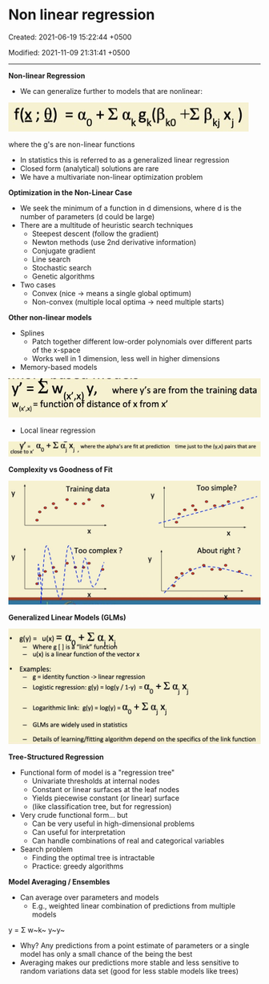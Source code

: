 # Non linear regression

Created: 2021-06-19 15:22:44 +0500

Modified: 2021-11-09 21:31:41 +0500

---

**Non-linear Regression**
-   We can generalize further to models that are nonlinear:

![](media/Non-linear-regression-image1.jpg)



where the g's are non-linear functions
-   In statistics this is referred to as a generalized linear regression
-   Closed form (analytical) solutions are rare
-   We have a multivariate non-linear optimization problem



**Optimization in the Non-Linear Case**
-   We seek the minimum of a function in d dimensions, where d is the number of parameters (d could be large)
-   There are a multitude of heuristic search techniques
    -   Steepest descent (follow the gradient)
    -   Newton methods (use 2nd derivative information)
    -   Conjugate gradient
    -   Line search
    -   Stochastic search
    -   Genetic algorithms
-   Two cases
    -   Convex (nice -> means a single global optimum)
    -   Non-convex (multiple local optima -> need multiple starts)



**Other non-linear models**
-   Splines
    -   Patch together different low-order polynomials over different parts of the x-space
    -   Works well in 1 dimension, less well in higher dimensions
-   Memory-based models

![w = function o where y's are from the training data distance of x from x' ](media/Non-linear-regression-image2.jpg)
-   Local linear regression

![= + U. X. where the alpha's are fit at prediction time just to the (y,x) pairs that are close to x' O ](media/Non-linear-regression-image3.jpeg)



**Complexity vs Goodness of Fit**

![Training data Too complex ? Too simple? About right ? ](media/Non-linear-regression-image4.jpg)



**Generalized Linear Models (GLMs)**

![Where g [ ] is 9 "link" funltioll u(x) is a linear function of the vector x Examples: g = identity function -> linear regression --- Logistic regression: g(y) = log(y / I-y) = Ot + E U. X. --- Logarithmic link: g(y) = + U. X. GLMs are widely used in statistics Details of learning/fitting algorithm depend on the specifics of the link function ](media/Non-linear-regression-image5.jpg)



**Tree-Structured Regression**
-   Functional form of model is a "regression tree"
    -   Univariate thresholds at internal nodes
    -   Constant or linear surfaces at the leaf nodes
    -   Yields piecewise constant (or linear) surface
    -   (like classification tree, but for regression)
-   Very crude functional form... but
    -   Can be very useful in high-dimensional problems
    -   Can useful for interpretation
    -   Can handle combinations of real and categorical variables
-   Search problem
    -   Finding the optimal tree is intractable
    -   Practice: greedy algorithms



**Model Averaging / Ensembles**
-   Can average over parameters and models
    -   E.g., weighted linear combination of predictions from multiple models

y = Σ w~k~ y~y~
-   Why? Any predictions from a point estimate of parameters or a single model has only a small chance of the being the best
-   Averaging makes our predictions more stable and less sensitive to random variations data set (good for less stable models like trees)





